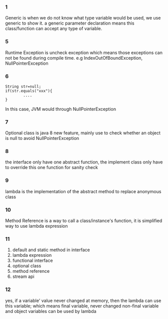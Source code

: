 ### 1
Generic is when we do not know what type variable would be used, we use generic to show it.
a generic parameter declaration means this class/function can accept any type of variable.
### 5
Runtime Exception is uncheck exception which means those exceptions can not be found during compile time.
e.g IndexOutOfBoundException, NullPointerException
### 6
```aidl
String str=null;
if(str.equals("xxx"){
        ....
}
```
In this case, JVM would through NullPointerException
### 7
Optional class is java 8 new feature, mainly use to check whether an object is null to avoid NullPointerException
### 8
the interface only have one abstract function, the implement class only have to override this one function for sanity check
### 9
lambda is the implementation of the abstract method to replace anonymous class
### 10
Method Reference is a way to call a class/instance's function, it is simplified way to use lambda expression
### 11
1. default and static method in interface
2. lambda expression
3. functional interface
4. optional class
5. method reference
6. stream api
### 12
yes, if a variable' value never changed at memory, then the lambda can use this variable;
which means final variable, never changed non-final variable and object variables can be used by lambda

